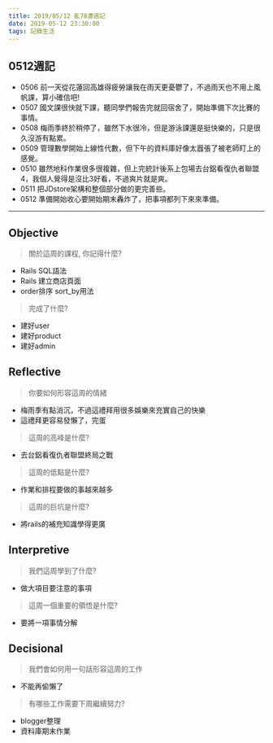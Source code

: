 ```yaml
---
title: 2019/05/12 亂78遭週記
date: 2019-05-12 23:30:00
tags: 記錄生活
---
```

## **0512週記**

- 0506 前一天從花蓮回高雄得疲勞讓我在雨天更憂鬱了，不過雨天也不用上風帆課，算小確信吧!
- 0507 國文課很快就下課，聽同學們報告完就回宿舍了，開始準備下次比賽的事情。
- 0508 梅雨季終於稍停了，雖然下水很冷，但是游泳課還是挺快樂的，只是很久沒游有點累。
- 0509 管理數學開始上線性代數，但下午的資料庫好像太囂張了被老師盯上的感覺。
- 0510 雖然地科作業很多很複雜，但上完統計後系上包場去台鋁看復仇者聯盟4，我個人覺得是沒比3好看，不過爽片就是爽。
- 0511 把JDstore架構和整個部分做的更完善些。
- 0512 準備開始收心要開始期末轟炸了，把事項都列下來來準備。

---

## **Objective**

> 關於這周的課程, 你記得什麼?

- Rails SQL語法
- Rails 建立商店頁面
- order排序 sort_by用法

> 完成了什麼?

- 建好user
- 建好product
- 建好admin

## **Reflective**

> 你要如何形容這周的情緒

- 梅雨季有點消沉，不過這禮拜用很多娛樂來充實自己的快樂
- 這禮拜更容易發懶了，完蛋

> 這周的高峰是什麼?

* 去台鋁看復仇者聯盟終局之戰

> 這周的低點是什麼?

* 作業和排程要做的事越來越多

> 這周的巨坑是什麼?

* 將rails的補充知識學得更廣

## **Interpretive**

> 我們這周學到了什麼?

* 做大項目要注意的事項

> 這周一個重要的領悟是什麼?

*  要將一項事情分解

## **Decisional**

> 我們會如何用一句話形容這周的工作

* 不能再偷懶了

> 有哪些工作需要下周繼續努力?

* blogger整理
* 資料庫期末作業
